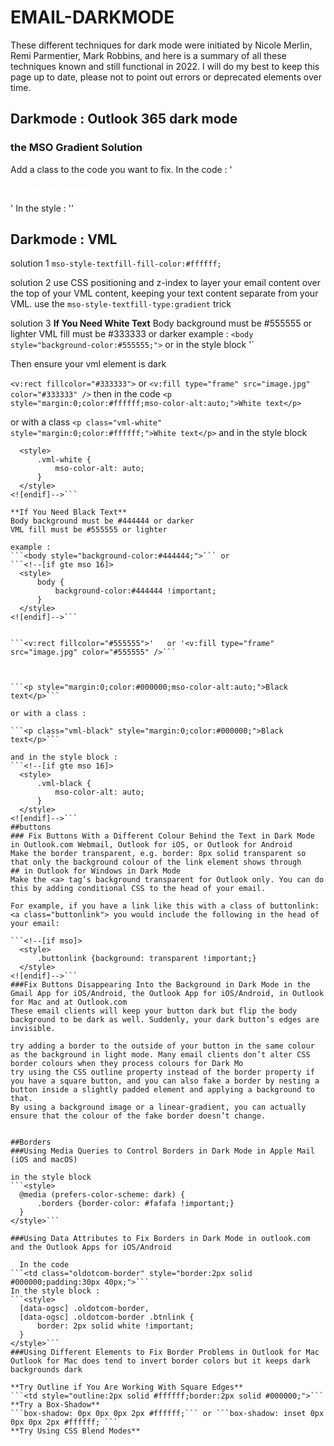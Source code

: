 # EMAIL-DARKMODE
These different techniques for dark mode were initiated by Nicole Merlin, Remi Parmentier, Mark Robbins, and here is a summary of all these techniques known and still functional in 2022. I will do my best to keep this page up to date, please not to point out errors or deprecated elements over time.


## Darkmode : Outlook 365 dark mode

### the MSO Gradient Solution

Add a class to the code you want to fix. 
In the code :
'<p class="keep-white" style="color:#ffffff;">This text will remain WHITE</p>'
In the style :
'<!--[if gte mso 16]>
    <style>
        .keep-white {
            mso-style-textfill-type:gradient;
            mso-style-textfill-fill-gradientfill-stoplist:"0 \#FFFFFF 0 100000\,100000 \#FFFFFF 0 100000";
            color:#000000 !important;
        }
    </style>
<![endif]-->'

## Darkmode : VML

solution 1 
`mso-style-textfill-fill-color:#ffffff;`

solution 2
 use CSS positioning and z-index to layer your email content over the top of your VML content, keeping your text content separate from your VML. 
 use the `mso-style-textfill-type:gradient` trick
 
 solution 3
 **If You Need White Text**
Body background must be #555555 or lighter
VML fill must be #333333 or darker
example : 
`<body style="background-color:#555555;">`
  or in the style block
  '<!--[if gte mso 16]>
    <style>
        body {
            background-color:#555555 !important;
        }
    </style>
<![endif]-->`
  
  Then ensure your vml element is dark
  
`<v:rect fillcolor="#333333">` or `<v:fill type="frame" src="image.jpg" color="#333333" />`
  then in the code
 ```<p style="margin:0;color:#ffffff;mso-color-alt:auto;">White text</p>```
  
  or with a class
```<p class="vml-white" style="margin:0;color:#ffffff;">White text</p>```
  and in the style block
  ```<!--[if gte mso 16]>
    <style>
        .vml-white {
            mso-color-alt: auto;
        }
    </style>
<![endif]-->```
  
**If You Need Black Text**
Body background must be #444444 or darker
VML fill must be #555555 or lighter

example : 
```<body style="background-color:#444444;">``` or
  ```<!--[if gte mso 16]>
    <style>
        body {
            background-color:#444444 !important;
        }
    </style>
<![endif]-->```
  
  
```<v:rect fillcolor="#555555">'   or '<v:fill type="frame" src="image.jpg" color="#555555" />```
  


```<p style="margin:0;color:#000000;mso-color-alt:auto;">Black text</p>```
  
  or with a class :
  
```<p class="vml-black" style="margin:0;color:#000000;">Black text</p>```
  
  and in the style block : 
```<!--[if gte mso 16]>
    <style>
        .vml-black {
            mso-color-alt: auto;
        }
    </style>
<![endif]-->```
  ##buttons
  ### Fix Buttons With a Different Colour Behind the Text in Dark Mode in Outlook.com Webmail, Outlook for iOS, or Outlook for Android
  Make the border transparent, e.g. border: 8px solid transparent so that only the background colour of the link element shows through
  ## in Outlook for Windows in Dark Mode
  Make the <a> tag’s background transparent for Outlook only. You can do this by adding conditional CSS to the head of your email.

For example, if you have a link like this with a class of buttonlink: <a class="buttonlink"> you would include the following in the head of your email:
  
```<!--[if mso]>
    <style>
        .buttonlink {background: transparent !important;}
    </style>
<![endif]-->```
  ###Fix Buttons Disappearing Into the Background in Dark Mode in the Gmail App for iOS/Android, the Outlook App for iOS/Android, in Outlook for Mac and at Outlook.com
  These email clients will keep your button dark but flip the body background to be dark as well. Suddenly, your dark button’s edges are invisible.
  
  try adding a border to the outside of your button in the same colour as the background in light mode. Many email clients don’t alter CSS border colours when they process colours for Dark Mo
  try using the CSS outline property instead of the border property if you have a square button, and you can also fake a border by nesting a button inside a slightly padded element and applying a background to that. 
  By using a background image or a linear-gradient, you can actually ensure that the colour of the fake border doesn’t change.
  
  
  ##Borders
  ###Using Media Queries to Control Borders in Dark Mode in Apple Mail (iOS and macOS)
  
  in the style block 
  ```<style>
    @media (prefers-color-scheme: dark) {
        .borders {border-color: #fafafa !important;}
    }
</style>```

###Using Data Attributes to Fix Borders in Dark Mode in outlook.com and the Outlook Apps for iOS/Android

	In the code
  ```<td class="oldotcom-border" style="border:2px solid #000000;padding:30px 40px;">```
  In the style block :
  ```<style>
    [data-ogsc] .oldotcom-border, 
    [data-ogsc] .oldotcom-border .btnlink {
        border: 2px solid white !important;
    }
</style>```
  ###Using Different Elements to Fix Border Problems in Outlook for Mac
  Outlook for Mac does tend to invert border colors but it keeps dark backgrounds dark
  
  **Try Outline if You Are Working With Square Edges**
  ```<td style="outline:2px solid #ffffff;border:2px solid #000000;">```
  **Try a Box-Shadow**
  ```box-shadow: 0px 0px 0px 2px #ffffff;``` or ```box-shadow: inset 0px 0px 0px 2px #ffffff; ```
  **Try Using CSS Blend Modes**
  
